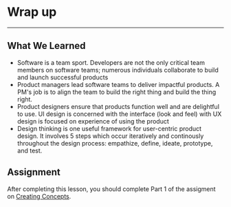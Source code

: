 # Wrap up
----


## What We Learned

- Software is a team sport. Developers are not the only critical team members on software teams; numerous individuals collaborate to build and launch successful products
- Product managers lead software teams to deliver impactful products. A PM's job is to align the team to build the right thing and build the thing right.
- Product designers ensure that products function well and are delightful to use. UI design is concerned with the interface (look and feel) with UX design is focused on experience of using the product
- Design thinking is one useful framework for user-centric product design. It involves 5 steps which occur iteratively and continously throughout the design process: empathize, define, ideate, prototype, and test. 

## Assignment

After completing this lesson, you should complete Part 1 of the assigment on [Creating Concepts](/assessment-concept-tests). 
